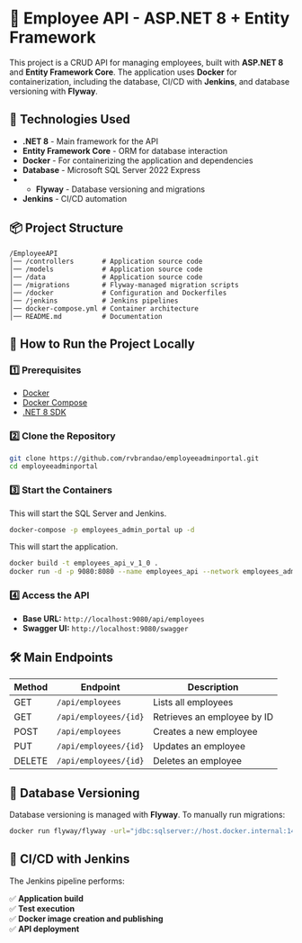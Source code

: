 # 🚀 Employee API - ASP.NET 8 + Entity Framework

This project is a CRUD API for managing employees, built with **ASP.NET 8** and **Entity Framework Core**. The application uses **Docker** for containerization, including the database, CI/CD with **Jenkins**, and database versioning with **Flyway**.

## 📌 Technologies Used
- **.NET 8** - Main framework for the API
- **Entity Framework Core** - ORM for database interaction
- **Docker** - For containerizing the application and dependencies
- **Database** - Microsoft SQL Server 2022 Express
- - **Flyway** - Database versioning and migrations
- **Jenkins** - CI/CD automation

## 📦 Project Structure
```
/EmployeeAPI
│── /controllers       # Application source code
│── /models            # Application source code
│── /data              # Application source code
│── /migrations        # Flyway-managed migration scripts
│── /docker            # Configuration and Dockerfiles
│── /jenkins           # Jenkins pipelines
│── docker-compose.yml # Container architecture
│── README.md          # Documentation
```

## 🚀 How to Run the Project Locally
### 1️⃣ Prerequisites
- [Docker](https://www.docker.com/get-started)
- [Docker Compose](https://docs.docker.com/compose/install/)
- [.NET 8 SDK](https://dotnet.microsoft.com/en-us/download/dotnet/8.0)

### 2️⃣ Clone the Repository
```bash
git clone https://github.com/rvbrandao/employeeadminportal.git
cd employeeadminportal
```

### 3️⃣ Start the Containers
This will start the SQL Server and Jenkins.
```bash
docker-compose -p employees_admin_portal up -d
```

This will start the application.
```bash
docker build -t employees_api_v_1_0 .
docker run -d -p 9080:8080 --name employees_api --network employees_admin_portal_default employees_api_v_1_0
```

### 4️⃣ Access the API
- **Base URL:** `http://localhost:9080/api/employees`
- **Swagger UI:** `http://localhost:9080/swagger`

## 🛠 Main Endpoints
| Method | Endpoint            | Description                 |
|--------|---------------------|-----------------------------|
| GET    | `/api/employees`    | Lists all employees        |
| GET    | `/api/employees/{id}` | Retrieves an employee by ID |
| POST   | `/api/employees`    | Creates a new employee     |
| PUT    | `/api/employees/{id}` | Updates an employee       |
| DELETE | `/api/employees/{id}` | Deletes an employee       |

## 📜 Database Versioning

Database versioning is managed with **Flyway**. To manually run migrations:
```bash
docker run flyway/flyway -url="jdbc:sqlserver://host.docker.internal:1433;databaseName=EmployeesDb;user=sa;password=1StrongPwd!!;encrypt=false" migrate
```

## 🔄 CI/CD with Jenkins
The Jenkins pipeline performs:

✅ **Application build**  
✅ **Test execution**  
✅ **Docker image creation and publishing**  
✅ **API deployment**


